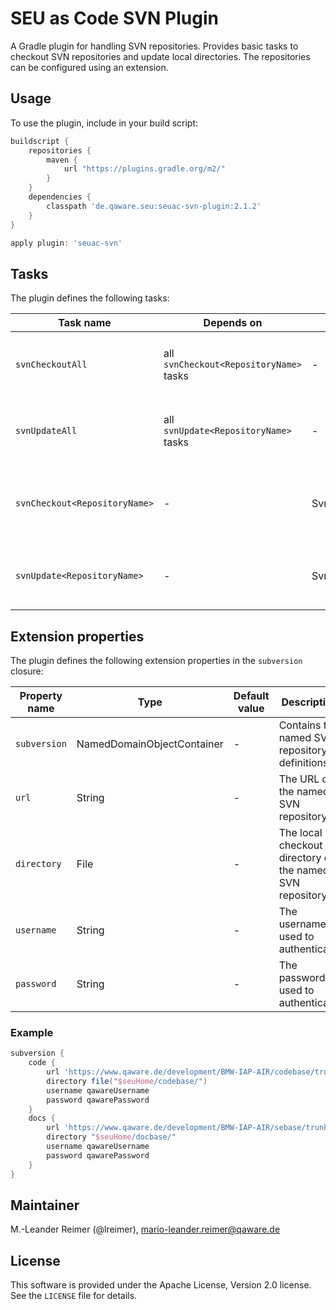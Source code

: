 # SEU as Code SVN Plugin

A Gradle plugin for handling SVN repositories. Provides basic tasks to checkout SVN repositories and update 
local directories. The repositories can be configured using an extension.

## Usage

To use the plugin, include in your build script:

```groovy
buildscript {
    repositories {
        maven {
            url "https://plugins.gradle.org/m2/"
        }
    }
    dependencies {
        classpath 'de.qaware.seu:seuac-svn-plugin:2.1.2'
    }
}

apply plugin: 'seuac-svn'
```

## Tasks

The plugin defines the following tasks:

Task name | Depends on | Type | Description
--- | --- | --- | ---
`svnCheckoutAll`| all `svnCheckout<RepositoryName>` tasks | - | Performs a SVN checkout of all defined repositories.
`svnUpdateAll` | all `svnUpdate<RepositoryName>` tasks | - | Performs a SVN update of all defined repositories.
`svnCheckout<RepositoryName>` | - | SvnCheckoutTask | Performs a SVN checkout of the named SVN repository.
`svnUpdate<RepositoryName>` | - | SvnUpdateTask | Performs a SVN update of the named SVN repository.

## Extension properties

The plugin defines the following extension properties in the `subversion` closure:

Property name | Type | Default value | Description
--- | --- | --- | ---
`subversion` | NamedDomainObjectContainer<SvnRepository> | - | Contains the named SVN repository definitions.
`url` | String | - | The URL of the named SVN repository.
`directory` | File | - | The local checkout directory of the named SVN repository.
`username` | String | - | The username used to authenticate.
`password` | String | - | The password used to authenticate.

### Example

```groovy
subversion {
    code {
        url 'https://www.qaware.de/development/BMW-IAP-AIR/codebase/trunk'
        directory file("$seuHome/codebase/")
        username qawareUsername
        password qawarePassword
    }
    docs {
        url 'https://www.qaware.de/development/BMW-IAP-AIR/sebase/trunk'
        directory "$seuHome/docbase/"
        username qawareUsername
        password qawarePassword
    }
}
```

## Maintainer

M.-Leander Reimer (@lreimer), <mario-leander.reimer@qaware.de>

## License

This software is provided under the Apache License, Version 2.0 license. See the `LICENSE` file for details.

